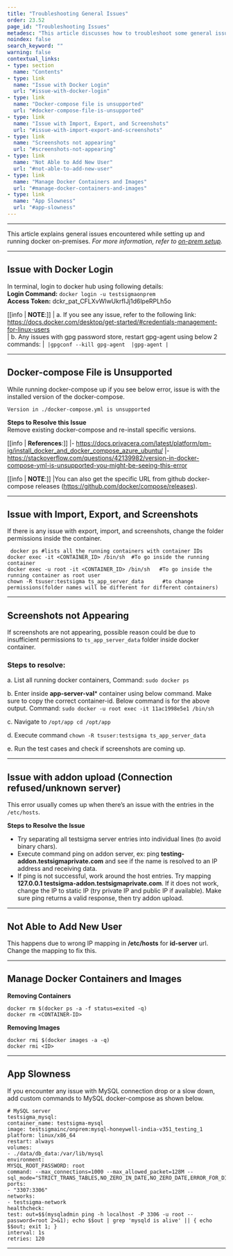 ```yaml
---
title: "Troubleshooting General Issues"
order: 23.52
page_id: "Troubleshooting Issues"
metadesc: "This article discusses how to troubleshoot some general issues with respect to On-prem setup. Quick troubleshooting solutions for some on-prem general issues"
noindex: false
search_keyword: ""
warning: false
contextual_links:
- type: section
  name: "Contents"
- type: link
  name: "Issue with Docker Login"
  url: "#issue-with-docker-login"
- type: link
  name: "Docker-compose file is unsupported"
  url: "#docker-compose-file-is-unsupported"
- type: link
  name: "Issue with Import, Export, and Screenshots"
  url: "#issue-with-import-export-and-screenshots"
- type: link
  name: "Screenshots not appearing"
  url: "#screenshots-not-appearing"
- type: link
  name: "Not Able to Add New User"
  url: "#not-able-to-add-new-user"
- type: link
  name: "Manage Docker Containers and Images"
  url: "#manage-docker-containers-and-images"
- type: link
  name: "App Slowness"
  url: "#app-slowness"
---
```


---

This article explains general issues encountered while setting up and running docker on-premises. *For more information, refer to [on-prem setup](https://testsigma.com/docs/on-premise-setup/setup/).*

---

## **Issue with Docker Login**
In terminal, login to docker hub using following details: <br>
**Login Command:** `docker login -u testsigmaonprem` <br>
**Access Token:** dckr\_pat\_CFLXvWlwUkrfIJj1d6lpeRPLh5o <br>

[[info | **NOTE**:]]
| a. If you see any issue, refer to the following link: https://docs.docker.com/desktop/get-started/#credentials-management-for-linux-users <br>
| b. Any issues with gpg password store, restart gpg-agent using below 2 commands:
|```
|gpgconf --kill gpg-agent 
|gpg-agent
|```

---

## **Docker-compose File is Unsupported**

While running docker-compose up if you see below error, issue is with the installed version of the docker-compose.

`Version in ./docker-compose.yml is unsupported`

**Steps to Resolve this Issue** <br>
Remove existing docker-compose and re-install specific versions. 

[[info | **References**:]]
|- https://docs.privacera.com/latest/platform/pm-ig/install_docker_and_docker_compose_azure_ubuntu/
|- https://stackoverflow.com/questions/42139982/version-in-docker-compose-yml-is-unsupported-you-might-be-seeing-this-error


[[info | **NOTE**:]]
|You can also get the specific URL from github docker-compose releases (https://github.com/docker/compose/releases).


---

## **Issue with Import, Export, and Screenshots**

If there is any issue with export, import, and screenshots, change the folder permissions inside the container. 

```
 docker ps #lists all the running containers with container IDs
docker exec -it <CONTAINER_ID> /bin/sh  #To go inside the running container
docker exec -u root -it <CONTAINER_ID> /bin/sh   #To go inside the running container as root user
chown -R tsuser:testsigma ts_app_server_data      #to change permissions(folder names will be different for different containers)
```

---

## **Screenshots not Appearing**

If screenshots are not appearing, possible reason could be due to insufficient permissions to ```ts_app_server_data``` folder inside docker container.


### **Steps to resolve:**

a. List all running docker containers, Command: ```sudo docker ps```

b. Enter inside **app-server-val*** container using below command. Make sure to copy the correct container-id. Below command is for the above output. Command: ```sudo docker -u root exec -it 11ac1998e5e1 /bin/sh```

c. Navigate to ```/opt/app cd /opt/app```

d. Execute command ```chown -R tsuser:testsigma ts_app_server_data```

e. Run the test cases and check if screenshots are coming up.


---

## **Issue with addon upload (Connection refused/unknown server)**

This error usually comes up when there’s an issue with the entries in the ```/etc/hosts```.

**Steps to Resolve the Issue**
- Try separating all testsigma server entries into individual lines (to avoid binary chars).
- Execute command ping on addon server, ex: ping **testing-addon.testsigmaprivate.com** and see if the name is resolved to an IP address and receiving data.
- If ping is not successful, work around the host entries. Try mapping **127.0.0.1 testsigma-addon.testsigmaprivate.com**. If it does not work, change the IP to static IP (try private IP and public IP if available). Make sure ping returns a valid response, then try addon upload. 

---

## **Not Able to Add New User**
This happens due to wrong IP mapping in **/etc/hosts** for **id-server** url. Change the mapping to fix this.

---

## **Manage Docker Containers and Images**

**Removing Containers**
```
docker rm $(docker ps -a -f status=exited -q)
docker rm <CONTAINER-ID>
```

**Removing Images**
```
docker rmi $(docker images -a -q)
docker rmi <ID>
```

---

## **App Slowness**
If you encounter any issue with MySQL connection drop or a slow down, add custom commands to MySQL docker-compose as shown below.

```
# MySQL server  
testsigma_mysql:
container_name: testsigma-mysql
image: testsigmainc/onprem:mysql-honeywell-india-v351_testing_1
platform: linux/x86_64
restart: always
volumes:
- ./data/db_data:/var/lib/mysql
environment:
MYSQL_ROOT_PASSWORD: root
command: --max_connections=1000 --max_allowed_packet=128M --sql_mode="STRICT_TRANS_TABLES,NO_ZERO_IN_DATE,NO_ZERO_DATE,ERROR_FOR_DIVISION_BY_ZERO,NO_ENGINE_SUBSTITUTION"
ports:
- "3307:3306"
networks:
- testsigma-network
healthcheck:
test: out=$$(mysqladmin ping -h localhost -P 3306 -u root --password=root 2>&1); echo $$out | grep 'mysqld is alive' || { echo $$out; exit 1; }
interval: 1s
retries: 120  
```

---